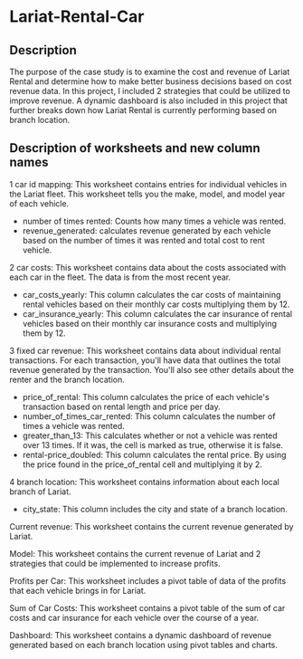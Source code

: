 # Lariat-Rental-Car

## Description
The purpose of the case study is to examine the cost and revenue of Lariat Rental and determine how to make better business decisions based on cost revenue data. 
In this project, I included 2 strategies that could be utilized to improve revenue. A dynamic dashboard is also included in this project that further breaks down how Lariat Rental is currently performing based on branch location. 

## Description of worksheets and new column names
1 car id mapping:  This worksheet contains entries for individual vehicles in the Lariat fleet. This worksheet tells you the make, model, and model year of each vehicle.
  * number of times rented: Counts how many times a vehicle was rented.
  * revenue_generated: calculates revenue generated by each vehicle based on the number of times it was rented and total cost to rent vehicle.

2 car costs: This worksheet contains data about the costs associated with each car in the fleet. The data is from the most recent year.
  * car_costs_yearly: This column calculates the car costs of maintaining rental vehicles based on their monthly car costs multiplying them by 12.
  * car_insurance_yearly: This column calculates the car insurance of rental vehicles based on their monthly car insurance costs and multiplying them by 12.

3 fixed car revenue: This worksheet contains data about individual rental transactions. For each transaction, you'll have data that outlines the total revenue generated by the transaction. You'll also see other details about the renter and the branch location.

  * price_of_rental: This column calculates the price of each vehicle's transaction based on rental length and price per day.
  * number_of_times_car_rented: This column calculates the number of times a vehicle was rented.
  * greater_than_13: This calculates whether or not a vehicle was rented over 13 times. If it was, the cell is marked as true, otherwise it is false.
  * rental-price_doubled: This column calculates the rental price. By using the price found in the price_of_rental cell and multiplying it by 2.

4 branch location: This worksheet contains information about each local branch of Lariat.
  * city_state: This column includes the city and state of a branch location.
  
Current revenue: This worksheet contains the current revenue generated by Lariat.

Model: This worksheet contains the current revenue of Lariat and 2 strategies that could be implemented to increase profits.

Profits per Car: This worksheet includes a pivot table of data of the profits that each vehicle brings in for Lariat.

Sum of Car Costs: This worksheet contains a pivot table of the sum of car costs and car insurance for each vehicle over the course of a year.

Dashboard: This worksheet contains a dynamic dashboard of revenue generated based on each branch location using pivot tables and charts.





